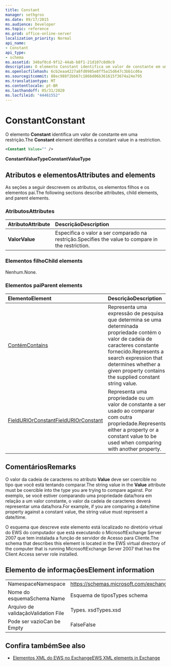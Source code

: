 ```yaml
---
title: Constant
manager: sethgros
ms.date: 09/17/2015
ms.audience: Developer
ms.topic: reference
ms.prod: office-online-server
localization_priority: Normal
api_name:
- Constant
api_type:
- schema
ms.assetid: 340af0cd-9f12-44ab-b8f1-21d107c8d0c9
description: O elemento Constant identifica um valor de constante em uma restrição.
ms.openlocfilehash: 6cb2eaa4227a8fd0985e8ff5a15d647c3bb1cd6a
ms.sourcegitcommit: 88ec988f2bb67c1866d06b361615f3674a24e795
ms.translationtype: MT
ms.contentlocale: pt-BR
ms.lasthandoff: 05/31/2020
ms.locfileid: "44461552"
---
```

# <a name="constant"></a><span data-ttu-id="1260c-103">Constant</span><span class="sxs-lookup"><span data-stu-id="1260c-103">Constant</span></span>

<span data-ttu-id="1260c-104">O elemento **Constant** identifica um valor de constante em uma restrição.</span><span class="sxs-lookup"><span data-stu-id="1260c-104">The **Constant** element identifies a constant value in a restriction.</span></span> 
  
```xml
<Constant Value="" />
```

 <span data-ttu-id="1260c-105">**ConstantValueType**</span><span class="sxs-lookup"><span data-stu-id="1260c-105">**ConstantValueType**</span></span>
## <a name="attributes-and-elements"></a><span data-ttu-id="1260c-106">Atributos e elementos</span><span class="sxs-lookup"><span data-stu-id="1260c-106">Attributes and elements</span></span>

<span data-ttu-id="1260c-107">As seções a seguir descrevem os atributos, os elementos filhos e os elementos pai.</span><span class="sxs-lookup"><span data-stu-id="1260c-107">The following sections describe attributes, child elements, and parent elements.</span></span>
  
### <a name="attributes"></a><span data-ttu-id="1260c-108">Atributos</span><span class="sxs-lookup"><span data-stu-id="1260c-108">Attributes</span></span>

|<span data-ttu-id="1260c-109">**Atributo**</span><span class="sxs-lookup"><span data-stu-id="1260c-109">**Attribute**</span></span>|<span data-ttu-id="1260c-110">**Descrição**</span><span class="sxs-lookup"><span data-stu-id="1260c-110">**Description**</span></span>|
|:-----|:-----|
|<span data-ttu-id="1260c-111">**Valor**</span><span class="sxs-lookup"><span data-stu-id="1260c-111">**Value**</span></span> <br/> |<span data-ttu-id="1260c-112">Especifica o valor a ser comparado na restrição.</span><span class="sxs-lookup"><span data-stu-id="1260c-112">Specifies the value to compare in the restriction.</span></span>  <br/> |
   
### <a name="child-elements"></a><span data-ttu-id="1260c-113">Elementos filho</span><span class="sxs-lookup"><span data-stu-id="1260c-113">Child elements</span></span>

<span data-ttu-id="1260c-114">Nenhum.</span><span class="sxs-lookup"><span data-stu-id="1260c-114">None.</span></span>
  
### <a name="parent-elements"></a><span data-ttu-id="1260c-115">Elementos pai</span><span class="sxs-lookup"><span data-stu-id="1260c-115">Parent elements</span></span>

|<span data-ttu-id="1260c-116">**Elemento**</span><span class="sxs-lookup"><span data-stu-id="1260c-116">**Element**</span></span>|<span data-ttu-id="1260c-117">**Descrição**</span><span class="sxs-lookup"><span data-stu-id="1260c-117">**Description**</span></span>|
|:-----|:-----|
|[<span data-ttu-id="1260c-118">Contém</span><span class="sxs-lookup"><span data-stu-id="1260c-118">Contains</span></span>](contains.md) <br/> |<span data-ttu-id="1260c-119">Representa uma expressão de pesquisa que determina se uma determinada propriedade contém o valor de cadeia de caracteres constante fornecido.</span><span class="sxs-lookup"><span data-stu-id="1260c-119">Represents a search expression that determines whether a given property contains the supplied constant string value.</span></span>  <br/> |
|[<span data-ttu-id="1260c-120">FieldURIOrConstant</span><span class="sxs-lookup"><span data-stu-id="1260c-120">FieldURIOrConstant</span></span>](fielduriorconstant.md) <br/> |<span data-ttu-id="1260c-121">Representa uma propriedade ou um valor de constante a ser usado ao comparar com outra propriedade.</span><span class="sxs-lookup"><span data-stu-id="1260c-121">Represents either a property or a constant value to be used when comparing with another property.</span></span>  <br/> |
   
## <a name="remarks"></a><span data-ttu-id="1260c-122">Comentários</span><span class="sxs-lookup"><span data-stu-id="1260c-122">Remarks</span></span>

<span data-ttu-id="1260c-123">O valor da cadeia de caracteres no atributo **Value** deve ser coercible no tipo que você está tentando comparar.</span><span class="sxs-lookup"><span data-stu-id="1260c-123">The string value in the **Value** attribute must be coercible into the type you are trying to compare against.</span></span> <span data-ttu-id="1260c-124">Por exemplo, se você estiver comparando uma propriedade data/hora em relação a um valor constante, o valor da cadeia de caracteres deverá representar uma data/hora.</span><span class="sxs-lookup"><span data-stu-id="1260c-124">For example, if you are comparing a date/time property against a constant value, the string value must represent a date/time.</span></span> 
  
<span data-ttu-id="1260c-125">O esquema que descreve este elemento está localizado no diretório virtual do EWS do computador que está executando o MicrosoftExchange Server 2007 que tem instalada a função de servidor de Acesso para Cliente.</span><span class="sxs-lookup"><span data-stu-id="1260c-125">The schema that describes this element is located in the EWS virtual directory of the computer that is running MicrosoftExchange Server 2007 that has the Client Access server role installed.</span></span>
  
## <a name="element-information"></a><span data-ttu-id="1260c-126">Elemento de informações</span><span class="sxs-lookup"><span data-stu-id="1260c-126">Element information</span></span>

|||
|:-----|:-----|
|<span data-ttu-id="1260c-127">Namespace</span><span class="sxs-lookup"><span data-stu-id="1260c-127">Namespace</span></span>  <br/> |https://schemas.microsoft.com/exchange/services/2006/types  <br/> |
|<span data-ttu-id="1260c-128">Nome do esquema</span><span class="sxs-lookup"><span data-stu-id="1260c-128">Schema Name</span></span>  <br/> |<span data-ttu-id="1260c-129">Esquema de tipos</span><span class="sxs-lookup"><span data-stu-id="1260c-129">Types schema</span></span>  <br/> |
|<span data-ttu-id="1260c-130">Arquivo de validação</span><span class="sxs-lookup"><span data-stu-id="1260c-130">Validation File</span></span>  <br/> |<span data-ttu-id="1260c-131">Types. xsd</span><span class="sxs-lookup"><span data-stu-id="1260c-131">Types.xsd</span></span>  <br/> |
|<span data-ttu-id="1260c-132">Pode ser vazio</span><span class="sxs-lookup"><span data-stu-id="1260c-132">Can be Empty</span></span>  <br/> |<span data-ttu-id="1260c-133">False</span><span class="sxs-lookup"><span data-stu-id="1260c-133">False</span></span>  <br/> |
   
## <a name="see-also"></a><span data-ttu-id="1260c-134">Confira também</span><span class="sxs-lookup"><span data-stu-id="1260c-134">See also</span></span>



- [<span data-ttu-id="1260c-135">Elementos XML do EWS no Exchange</span><span class="sxs-lookup"><span data-stu-id="1260c-135">EWS XML elements in Exchange</span></span>](ews-xml-elements-in-exchange.md)

